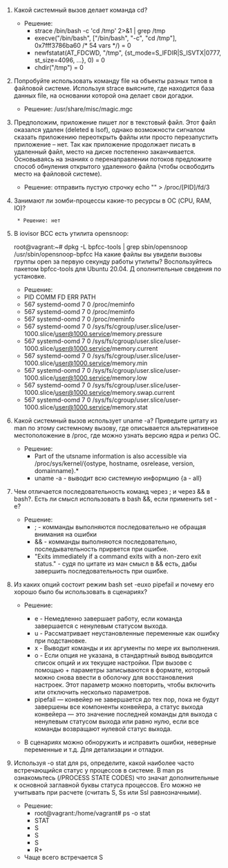 1. Какой системный вызов делает команда cd?

	* Решение: 
		* strace /bin/bash -c 'cd /tmp' 2>&1 | grep /tmp
		* execve("/bin/bash", ["/bin/bash", "-c", "cd /tmp"], 0x7fff3786ba60 /* 54 vars */) = 0
		* newfstatat(AT_FDCWD, "/tmp", {st_mode=S_IFDIR|S_ISVTX|0777, st_size=4096, ...}, 0) = 0
		* chdir("/tmp") = 0

2. Попробуйте использовать команду file на объекты разных типов в файловой системе. Используя strace выясните, где находится база данных file, на основании которой она делает свои догадки.

	* Решение: /usr/share/misc/magic.mgc

3. Предположим, приложение пишет лог в текстовый файл. Этот файл оказался удален (deleted в lsof), однако возможности сигналом сказать приложению переоткрыть файлы или просто перезапустить приложение – нет. Так как приложение продолжает писать в удаленный файл, место на диске постепенно заканчивается. Основываясь на знаниях о перенаправлении потоков предложите способ обнуления открытого удаленного файла (чтобы освободить место на файловой системе).

	* Решение: отправить пустую строчку echo "" > /proc/[PID]/fd/3

4. Занимают ли зомби-процессы какие-то ресурсы в ОС (CPU, RAM, IO)?

		* Решение: нет

5. В iovisor BCC есть утилита opensnoop:

	root@vagrant:~# dpkg -L bpfcc-tools | grep sbin/opensnoop
	/usr/sbin/opensnoop-bpfcc
На какие файлы вы увидели вызовы группы open за первую секунду работы 		утилиты? Воспользуйтесь пакетом bpfcc-tools для Ubuntu 20.04. Д			ополнительные сведения по установке.

	* Решение:
	- PID    COMM               FD ERR PATH
	- 567    systemd-oomd        7   0 /proc/meminfo
 	- 567    systemd-oomd        7   0 /proc/meminfo
	- 567    systemd-oomd        7   0 /proc/meminfo
	- 567    systemd-oomd        7   0 /sys/fs/cgroup/user.slice/user-1000.slice/user@1000.service/memory.pressure
	- 567    systemd-oomd        7   0 /sys/fs/cgroup/user.slice/user-1000.slice/user@1000.service/memory.current
	- 567    systemd-oomd        7   0 /sys/fs/cgroup/user.slice/user-1000.slice/user@1000.service/memory.min
	- 567    systemd-oomd        7   0 /sys/fs/cgroup/user.slice/user-1000.slice/user@1000.service/memory.low
	- 567    systemd-oomd        7   0 /sys/fs/cgroup/user.slice/user-1000.slice/user@1000.service/memory.swap.current
	- 567    systemd-oomd        7   0 /sys/fs/cgroup/user.slice/user-1000.slice/user@1000.service/memory.stat


6. Какой системный вызов использует uname -a? Приведите цитату из man по этому системному вызову, где описывается альтернативное местоположение в /proc, где можно узнать версию ядра и релиз ОС.

	* Решение: 
		* Part of the utsname information is also accessible via /proc/sys/kernel/{ostype, hostname, osrelease, version, domainname}.*
		* uname -a - выводит всю системную информцию {a - all}

7. Чем отличается последовательность команд через ; и через && в bash?. Есть ли смысл использовать в bash &&, если применить set -e?
	
	* Решение: 
		* ; - комманды выполняются последовательно не обращая внимания на ошибки
		* && - комманды выполняются последовательно, последывательность прирвется при ошибке.
		* "Exits immediately if a command exits with a non-zero exit status." - судя по цитате из ман смысл в && есть, дабы завершить последовательность при ошибке.

9. Из каких опций состоит режим bash set -euxo pipefail и почему его хорошо было бы использовать в сценариях?

	* Решение: 
	 	- e - Немедленно завершает работу, если команда завершается с ненулевым 	статусом выхода.
		- u - Рассматривает неустановленные переменные как ошибку при подстановке.
		- x - Выводит команды и их аргументы по мере их выполнения.
		- o - Если опция не указана, в стандартный вывод выводится список опций и их текущие настройки. При вызове с помощью + параметры записываются в формате, который можно снова ввести в оболочку для восстановления настроек. Этот параметр можно повторить, чтобы включить или отключить несколько параметров.
		- pipefail — конвейер не завершается до тех пор, пока не будут завершены все компоненты конвейера, а статус выхода конвейера — это значение последней команды для выхода с ненулевым статусом выхода или равно нулю, если все команды возвращают нулевой статус выхода.
	
	* В сценариях можно обноружить и исправить ошибки, неверные переменные и т.д. Для детализации и отладки. 

9. Используя -o stat для ps, определите, какой наиболее часто встречающийся статус у процессов в системе. В man ps ознакомьтесь (/PROCESS STATE CODES) что значат дополнительные к основной заглавной буквы статуса процессов. Его можно не учитывать при расчете (считать S, Ss или Ssl равнозначными).

	* Решение: 
		- root@vagrant:/home/vagrant# ps -o stat
		- STAT
		- S
		- S
		- S
		- R+
	- Чаще всего встречается S
